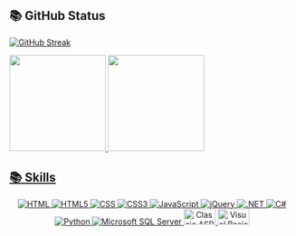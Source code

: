  ## 📚 GitHub Status
[![GitHub Streak](https://streak-stats.demolab.com?user=josimarsdepaula&theme=vision-friendly-dark&date_format=j%20M%5B%20Y%5D&card_width=906)](https://git.io/streak-stats)
<div>
<a href="https://github.com/josimarsdepaula">
<img loading="lazy" height="170em" src="https://github-readme-stats.vercel.app/api/top-langs/?username=josimarsdepaula&layout=compact&langs_count=7&theme=dracula"/>
<img loading="lazy" height="170em" src="https://github-readme-stats.vercel.app/api?username=josimarsdepaula&show_icons=true&theme=dracula&include_all_commits=true&count_private=true"/>
</div>

 ## 📚 Skills
<p align="center">
  <img alt="HTML"  src="https://img.shields.io/badge/HTML-239120?style=for-the-badge&logo=html5&logoColor=white">
  <img alt="HTML5" src="https://img.shields.io/badge/HTML5-E34F26?style=for-the-badge&logo=html5&logoColor=white">
  <img alt="CSS"  src="https://img.shields.io/badge/CSS-239120?&style=for-the-badge&logo=css3&logoColor=white">
  <img alt="CSS3" src="https://img.shields.io/badge/CSS3-1572B6?style=for-the-badge&logo=css3&logoColor=white">
  <img alt="JavaScript" src="https://img.shields.io/badge/JavaScript-F7DF1E?style=for-the-badge&logo=javascript&logoColor=black">
  <img alt="jQuery" src="https://img.shields.io/badge/jQuery-0769AD?style=for-the-badge&logo=jquery&logoColor=white">
  <img alt=".NET" src="https://img.shields.io/badge/.NET-5C2D91?style=for-the-badge&logo=.net&logoColor=white">
  <img alt="C#" src="https://img.shields.io/badge/C%23-239120?style=for-the-badge&logo=c-sharp&logoColor=white">
  <img alt="Python" src="https://img.shields.io/badge/Python-14354C?style=for-the-badge&logo=python&logoColor=white">
  <img alt="Microsoft SQL Server" src="https://img.shields.io/badge/Microsoft_SQL_Server-CC2927?style=for-the-badge&logo=microsoft-sql-server&logoColor=white">
  <img alt="Classic ASP" height="28" width="56" src="https://user-images.githubusercontent.com/88748637/150883584-f1a99b8d-bd54-49de-b7ad-6b06c77f03d3.png">
  <img alt="Visual Basic 6" height="28" width="56" src="https://user-images.githubusercontent.com/88748637/150884149-e5d5cfce-f07c-4504-97fa-a00fd5741ad4.png">
</p>
